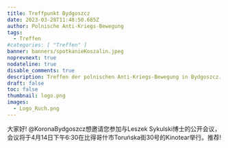 ```yaml
---
title: Treffpunkt Bydgoszcz
date: 2023-03-28T11:48:50.685Z
author: Polnische Anti-Kriegs-Bewegung
tags:
  - Treffen
#categories: [ "Treffen" ]
banner: banners/spotkanieKoszalin.jpeg
noprevnext: true
nodateline: true
disable_comments: true
description: Treffen der polnischen Anti-Kriegs-Bewegung in Bydgoszcz.
draft: false
toc: false
thumbnail: logo.png
images:
  - Logo_Ruch.png
---
```


大家好! @KoronaBydgoszcz想邀请您参加与Leszek Sykulski博士的公开会议，会议将于4月14日下午6:30在比得哥什市Toruńska街30号的Kinotear举行。推荐!